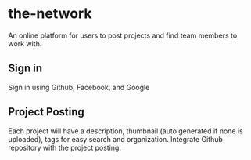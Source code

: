 # the-network

An online platform for users to post projects and find team members to work with.

## Sign in

Sign in using Github, Facebook, and Google

## Project Posting

Each project will have a description, thumbnail (auto generated if none is uploaded), tags for easy search and organization.
Integrate Github repository with the project posting.

